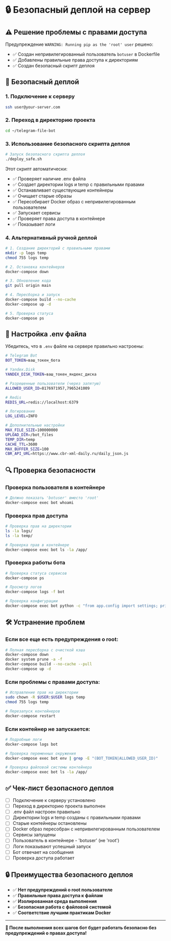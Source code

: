 # 🔒 Безопасный деплой на сервер

## ⚠️ **Решение проблемы с правами доступа**

Предупреждение `WARNING: Running pip as the 'root' user` решено:
- ✅ Создан непривилегированный пользователь `botuser` в Dockerfile
- ✅ Добавлены правильные права доступа к директориям
- ✅ Создан безопасный скрипт деплоя

## 🚀 **Безопасный деплой**

### **1. Подключение к серверу**

```bash
ssh user@your-server.com
```

### **2. Переход в директорию проекта**

```bash
cd ~/telegram-file-bot
```

### **3. Использование безопасного скрипта деплоя**

```bash
# Запуск безопасного скрипта деплоя
./deploy_safe.sh
```

Этот скрипт автоматически:
- ✅ Проверяет наличие .env файла
- ✅ Создает директории logs и temp с правильными правами
- ✅ Останавливает существующие контейнеры
- ✅ Очищает старые образы
- ✅ Пересобирает Docker образ с непривилегированным пользователем
- ✅ Запускает сервисы
- ✅ Проверяет права доступа в контейнере
- ✅ Показывает логи

### **4. Альтернативный ручной деплой**

```bash
# 1. Создание директорий с правильными правами
mkdir -p logs temp
chmod 755 logs temp

# 2. Остановка контейнеров
docker-compose down

# 3. Обновление кода
git pull origin main

# 4. Пересборка и запуск
docker-compose build --no-cache
docker-compose up -d

# 5. Проверка статуса
docker-compose ps
```

## 🔧 **Настройка .env файла**

Убедитесь, что в `.env` файле на сервере правильно настроены:

```bash
# Telegram Bot
BOT_TOKEN=ваш_токен_бота

# Yandex.Disk
YANDEX_DISK_TOKEN=ваш_токен_яндекс_диска

# Разрешенные пользователи (через запятую)
ALLOWED_USER_ID=8176971957,7965241009

# Redis
REDIS_URL=redis://localhost:6379

# Логирование
LOG_LEVEL=INFO

# Дополнительные настройки
MAX_FILE_SIZE=100000000
UPLOAD_DIR=/bot_files
TEMP_DIR=temp
CACHE_TTL=3600
MAX_BUFFER_SIZE=100
CBR_API_URL=https://www.cbr-xml-daily.ru/daily_json.js
```

## 🔍 **Проверка безопасности**

### **Проверка пользователя в контейнере**

```bash
# Должно показать 'botuser' вместо 'root'
docker-compose exec bot whoami
```

### **Проверка прав доступа**

```bash
# Проверка прав на директории
ls -la logs/
ls -la temp/

# Проверка прав в контейнере
docker-compose exec bot ls -la /app/
```

### **Проверка работы бота**

```bash
# Проверка статуса сервисов
docker-compose ps

# Просмотр логов
docker-compose logs -f bot

# Проверка конфигурации
docker-compose exec bot python -c "from app.config import settings; print('Allowed users:', settings.allowed_user_ids)"
```

## 🛠️ **Устранение проблем**

### **Если все еще есть предупреждения о root:**

```bash
# Полная пересборка с очисткой кэша
docker-compose down
docker system prune -a -f
docker-compose build --no-cache --pull
docker-compose up -d
```

### **Если проблемы с правами доступа:**

```bash
# Исправление прав на директории
sudo chown -R $USER:$USER logs temp
chmod 755 logs temp

# Перезапуск контейнеров
docker-compose restart
```

### **Если контейнер не запускается:**

```bash
# Подробные логи
docker-compose logs bot

# Проверка переменных окружения
docker-compose exec bot env | grep -E "(BOT_TOKEN|ALLOWED_USER_ID)"

# Проверка файловой системы контейнера
docker-compose exec bot ls -la /app/
```

## ✅ **Чек-лист безопасного деплоя**

- [ ] Подключение к серверу установлено
- [ ] Переход в директорию проекта выполнен
- [ ] .env файл настроен правильно
- [ ] Директории logs и temp созданы с правильными правами
- [ ] Старые контейнеры остановлены
- [ ] Docker образ пересобран с непривилегированным пользователем
- [ ] Сервисы запущены
- [ ] Пользователь в контейнере - 'botuser' (не 'root')
- [ ] Логи показывают успешный запуск
- [ ] Бот отвечает на сообщения
- [ ] Проверка доступа работает

## 🔒 **Преимущества безопасного деплоя**

- ✅ **Нет предупреждений о root пользователе**
- ✅ **Правильные права доступа к файлам**
- ✅ **Изолированная среда выполнения**
- ✅ **Безопасная работа с файловой системой**
- ✅ **Соответствие лучшим практикам Docker**

---

**🎉 После выполнения всех шагов бот будет работать безопасно без предупреждений о правах доступа!** 